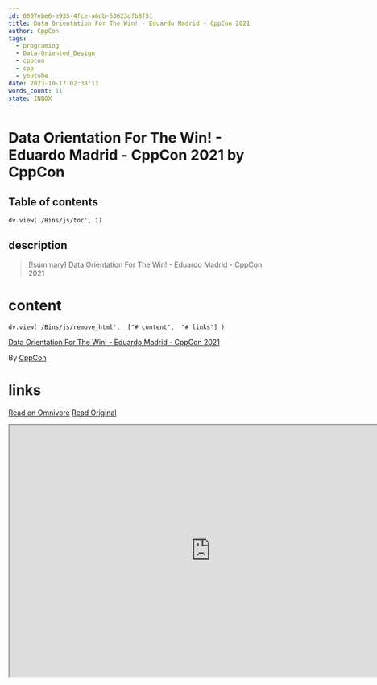 ```yaml
---
id: 0007ebe6-e935-4fce-a6db-53623dfb8f51
title: Data Orientation For The Win! - Eduardo Madrid - CppCon 2021
author: CppCon
tags:
  - programing
  - Data-Oriented_Design
  - cppcon
  - cpp
  - youtube
date: 2023-10-17 02:38:13
words_count: 11
state: INBOX
---
```


# Data Orientation For The Win! - Eduardo Madrid - CppCon 2021 by CppCon
## Table of contents
```dataviewjs 
dv.view('/Bins/js/toc', 1) 
```


## description
>[!summary] 
> Data Orientation For The Win! - Eduardo Madrid - CppCon 2021


# content
```dataviewjs 
dv.view('/Bins/js/remove_html',  ["# content",  "# links"] ) 
```
[Data Orientation For The Win! - Eduardo Madrid - CppCon 2021](https://www.youtube.com/watch?v=QbffGSgsCcQ)

By [CppCon](https://www.youtube.com/@CppCon)



# links
[Read on Omnivore](https://omnivore.app/me/data-orientation-for-the-win-eduardo-madrid-cpp-con-2021-18b3adab589)
[Read Original](https://www.youtube.com/watch?v=QbffGSgsCcQ)

<iframe src="https://www.youtube.com/watch?v=QbffGSgsCcQ"  width="800" height="500"></iframe>
